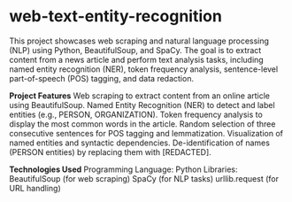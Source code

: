 # web-text-entity-recognition
This project showcases web scraping and natural language processing (NLP) using Python, BeautifulSoup, and SpaCy. The goal is to extract content from a news article and perform text analysis tasks, including named entity recognition (NER), token frequency analysis, sentence-level part-of-speech (POS) tagging, and data redaction.

**Project Features**
Web scraping to extract content from an online article using BeautifulSoup.
Named Entity Recognition (NER) to detect and label entities (e.g., PERSON, ORGANIZATION).
Token frequency analysis to display the most common words in the article.
Random selection of three consecutive sentences for POS tagging and lemmatization.
Visualization of named entities and syntactic dependencies.
De-identification of names (PERSON entities) by replacing them with [REDACTED].

**Technologies Used**
Programming Language: Python
Libraries:
BeautifulSoup (for web scraping)
SpaCy (for NLP tasks)
urllib.request (for URL handling)
